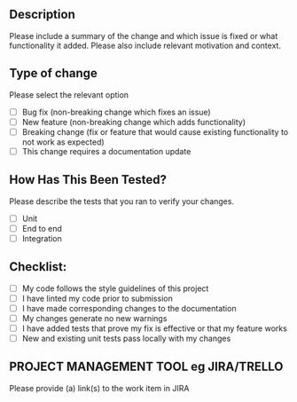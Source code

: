## Description

Please include a summary of the change and which issue is fixed or what functionality it added. Please also include relevant motivation and context.

## Type of change

Please select the relevant option

- [ ] Bug fix (non-breaking change which fixes an issue)
- [ ] New feature (non-breaking change which adds functionality)
- [ ] Breaking change (fix or feature that would cause existing functionality to not work as expected)
- [ ] This change requires a documentation update

## How Has This Been Tested?

Please describe the tests that you ran to verify your changes.

- [ ] Unit
- [ ] End to end
- [ ] Integration

## Checklist:

- [ ] My code follows the style guidelines of this project
- [ ] I have linted my code prior to submission
- [ ] I have made corresponding changes to the documentation
- [ ] My changes generate no new warnings
- [ ] I have added tests that prove my fix is effective or that my feature works
- [ ] New and existing unit tests pass locally with my changes

## PROJECT MANAGEMENT TOOL eg JIRA/TRELLO

Please provide (a) link(s) to the work item in JIRA